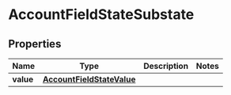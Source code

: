 

# AccountFieldStateSubstate


## Properties

| Name | Type | Description | Notes |
|------------ | ------------- | ------------- | -------------|
|**value** | [**AccountFieldStateValue**](AccountFieldStateValue.md) |  |  |



